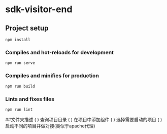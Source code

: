 # sdk-visitor-end

## Project setup
```
npm install
```

### Compiles and hot-reloads for development
```
npm run serve
```

### Compiles and minifies for production
```
npm run build
```

### Lints and fixes files
```
npm run lint
```


##文件夹描述
( ) 查询项目目录
( ) 在项目中添加组件
( ) 选择需要启动的项目
( ) 启动不同的项目并做对接(类似于apache代理)